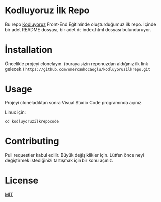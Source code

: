 # Kodluyoruz İlk Repo
Bu repo [Kodluyoruz](https://www.kodluyoruz.org) Front-End Eğitiminde oluşturduğumuz ilk repo. İçinde bir adet README dosyası, bir adet de index.html dosyası bulunduruyor.

# İnstallation
Öncelikle projeyi clonelayın. (buraya sizin reponuzdan aldığınız ilk link gelecek.)
```https://github.com/omercanhocaoglu/kodluyoruzilkrepo.git```
# Usage
Projeyi cloneladıktan sonra Visual Studio Code programında açınız.

Linux için:

```cd kodluyoruzilkrepocode```

# Contributing
Pull requestler kabul edilir. Büyük değişiklikler için. Lütfen önce neyi değiştirmek istediğinizi tartışmak için bir konu açınız.

# License
 [MİT](https://choosealicense.com/licenses/mit/)
 
